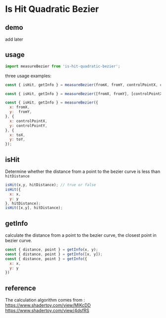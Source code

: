 # Is Hit Quadratic Bezier 

## demo
add later

## usage
```js
import measureBezier from 'is-hit-quadratic-bezier';
```
three usage examples:
```js
const { isHit, getInfo } = measureBezier(fromX, fromY, controlPointX, controlPointY, toX, toY);

const { isHit, getInfo } = measureBezier([fromX, fromY], [controlPointX, controlPointY], [toX, toY]);

const { isHit, getInfo } = measureBezier({
  x: fromX,
  y:  fromY,
}, {
  x: controlPointX,
  y: controlPointY,
}, {
  x: toX,
  y: toY,
});
```
## isHit
Determine whether the distance from a point to the bezier curve is less than `hitDistance`
```js
isHit(x,y, hitDistance); // true or false
isHit({
  x: x,
  y: y
}, hitDistance); 
isHit([x,y], hitDistance);
```

## getInfo
calculate the distance from a point to the bezier curve, the closest point in bezier curve.
```js
const { distance, point } = getInfo(x, y);
const { distance, point } = getInfo([x, y]);
const { distance, point } = getInfo({
  x: x,
  y: y
})
```
## reference
The calculation algorithm comes from : 
https://www.shadertoy.com/view/MlKcDD
https://www.shadertoy.com/view/4dsfRS
